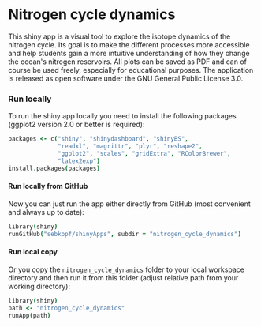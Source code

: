 # Nitrogen cycle dynamics

This shiny app is a visual tool to explore the isotope dynamics of the nitrogen cycle. Its goal is to make the different processes more accessible and help students gain a more intuitive understanding of how they change the ocean's nitrogen reservoirs. All plots can be saved as PDF and can of course be used freely, especially for educational purposes. The application is released as open software under the GNU General Public License 3.0. 

### Run locally
To run the shiny app locally you need to install the following packages (ggplot2 version 2.0 or better is required):

```coffee
packages <- c("shiny", "shinydashboard", "shinyBS", 
              "readxl", "magrittr", "plyr", "reshape2", 
              "ggplot2", "scales", "gridExtra", "RColorBrewer",
              "latex2exp")
install.packages(packages)
```

#### Run locally from GitHub
Now you can just run the app either directly from GitHub (most convenient and always up to date):
```coffee
library(shiny)
runGitHub("sebkopf/shinyApps", subdir = "nitrogen_cycle_dynamics")
```

#### Run local copy
Or you copy the `nitrogen_cycle_dynamics` folder to your local workspace directory and then run it from this folder (adjust relative path from your working directory):
```coffee
library(shiny)
path <- "nitrogen_cycle_dynamics"
runApp(path)
```
